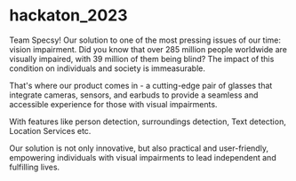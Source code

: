 # hackaton_2023
Team Specsy! 
Our solution to one of the most pressing issues of our time: vision impairment. Did you know that over 285 million people worldwide are visually impaired, with 39 million of them being blind? The impact of this condition on individuals and society is immeasurable. 

That's where our product comes in - a cutting-edge pair of glasses that integrate cameras, sensors, and earbuds to provide a seamless and accessible experience for those with visual impairments. 

With features like person detection, surroundings detection, Text detection, Location Services etc.

Our solution is not only innovative, but also practical and user-friendly, empowering individuals with visual impairments to lead independent and fulfilling lives.
